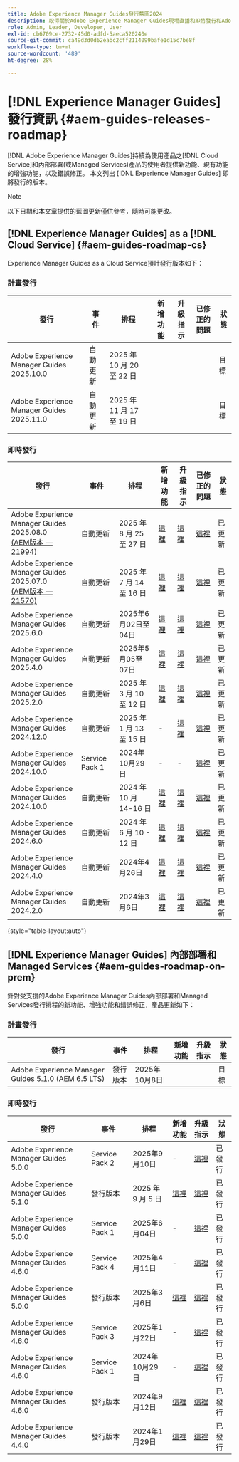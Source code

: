 ```yaml
---
title: Adobe Experience Manager Guides發行藍圖2024
description: 取得關於Adobe Experience Manager Guides現場直播和即將發行和Adobe Experience Manager Guides as a Cloud Service的資訊
role: Admin, Leader, Developer, User
exl-id: cb6709ce-2732-45d0-adfd-5aeca520240e
source-git-commit: ca49d3d0d62eabc2cff2114099bafe1d15c7be8f
workflow-type: tm+mt
source-wordcount: '489'
ht-degree: 28%

---
```


# [!DNL Experience Manager Guides]發行資訊 {#aem-guides-releases-roadmap}

[!DNL Adobe Experience Manager Guides]持續為使用產品之[!DNL Cloud Service]和內部部署(或Managed Services)產品的使用者提供新功能、現有功能的增強功能，以及錯誤修正。 本文列出 [!DNL Experience Manager Guides] 即將發行的版本。

>[!NOTE]
>
>以下日期和本文章提供的藍圖更新僅供參考，隨時可能更改。

## [!DNL Experience Manager Guides] as a [!DNL Cloud Service] {#aem-guides-roadmap-cs}

Experience Manager Guides as a Cloud Service預計發行版本如下：

### 計畫發行


| 發行 | 事件 | 排程 | 新增功能 | 升級指示 | 已修正的問題 | 狀態 |
|---|---|---|---|---|---|---|
| Adobe Experience Manager Guides 2025.10.0 | 自動更新 | 2025 年 10 月 20 至 22 日 |  |  |  | 目標 |
| Adobe Experience Manager Guides 2025.11.0 | 自動更新 | 2025 年 11 月 17 至 19 日 |  |  |  | 目標 |

### 即時發行

| 發行 | 事件 | 排程 | 新增功能 | 升級指示 | 已修正的問題 | 狀態 |
|---|---|---|---|---|---|---|
| Adobe Experience Manager Guides 2025.08.0 <br> [(AEM版本 — 21994)](https://experienceleague.adobe.com/zh-hant/docs/experience-manager-cloud-service/content/release-notes/maintenance/latest) | 自動更新 | 2025 年 8 月 25 至 27 日 | [這裡](whats-new-2025-08-0.md) | [這裡](upgrade-instructions-2025-08-0.md) | [這裡](fixed-issues-2025-08-0.md) | 已更新 |
| Adobe Experience Manager Guides 2025.07.0 <br> [(AEM版本 — 21570)](https://experienceleague.adobe.com/en/docs/experience-manager-cloud-service/content/release-notes/maintenance/2025/2025-7-0?lang=en#21570) | 自動更新 | 2025 年 7 月 14 至 16 日 | [這裡](whats-new-2025-07-0.md) | [這裡](upgrade-instructions-2025-07-0.md) | [這裡](fixed-issues-2025-07-0.md) | 已更新 |
| Adobe Experience Manager Guides 2025.6.0 | 自動更新 | 2025年6月02日至04日 | [這裡](whats-new-2025-06-0.md) | [這裡](upgrade-instructions-2025-06-0.md) | [這裡](fixed-issues-2025-06-0.md) | 已更新 |
| Adobe Experience Manager Guides 2025.4.0 | 自動更新 | 2025年5月05至07日 | [這裡](whats-new-2025-04-0.md) | [這裡](upgrade-instructions-2025-04-0.md) | [這裡](fixed-issues-2025-04-0.md) | 已更新 |
| Adobe Experience Manager Guides 2025.2.0 | 自動更新 | 2025 年 3 月 10 至 12 日 | [這裡](whats-new-2025-02-0.md) | [這裡](upgrade-instructions-2025-02-0.md) | [這裡](fixed-issues-2025-02-0.md) | 已更新 |
| Adobe Experience Manager Guides 2024.12.0 | 自動更新 | 2025 年 1 月 13 至 15 日 | - | [這裡](upgrade-instructions-2024-12-0.md) | [這裡](fixed-issues-2024-12-0.md) | 已更新 |
| Adobe Experience Manager Guides 2024.10.0 | Service Pack 1 | 2024年10月29日 | - | - | [這裡](fixed-issues-2024-10-0-sp1.md) | 已更新 |
| Adobe Experience Manager Guides 2024.10.0 | 自動更新 | 2024 年 10 月 14-16 日 | [這裡](whats-new-2024-10-0.md) | [這裡](upgrade-instructions-2024-10-0.md) | [這裡](fixed-issues-2024-10-0.md) | 已更新 |
| Adobe Experience Manager Guides 2024.6.0 | 自動更新 | 2024 年 6 月 10 - 12 日 | [這裡](whats-new-2024-06-0.md) | [這裡](upgrade-instructions-2024-06-0.md) | [這裡](fixed-issues-2024-06-0.md) | 已更新 |
| Adobe Experience Manager Guides 2024.4.0 | 自動更新 | 2024年4月26日 | [這裡](whats-new-2024-04-0.md) | [這裡](upgrade-instructions-2024-04-0.md) | [這裡](fixed-issues-2024-04-0.md) | 已更新 |
| Adobe Experience Manager Guides 2024.2.0 | 自動更新 | 2024年3月6日 | [這裡](whats-new-2024-2-0.md) | [這裡](upgrade-instructions-2024-2-0.md) | [這裡](fixed-issues-2024-2-0.md) | 已更新 |

{style="table-layout:auto"}



## [!DNL Experience Manager Guides] 內部部署和 Managed Services {#aem-guides-roadmap-on-prem}

針對受支援的Adobe Experience Manager Guides內部部署和Managed Services發行排程的新功能、增強功能和錯誤修正，產品更新如下：

### 計畫發行

| 發行 | 事件 | 排程 | 新增功能 | 升級指示 | 狀態 |
|---|---|---|---|---|---|
| Adobe Experience Manager Guides 5.1.0 (AEM 6.5 LTS) | 發行版本 | 2025年10月8日 |  |  | 目標 |

### 即時發行

| 發行 | 事件 | 排程 | 新增功能 | 升級指示 | 狀態 |
|---|---|---|---|---|---|
| Adobe Experience Manager Guides 5.0.0 | Service Pack 2 | 2025年9月10日 | - | [這裡](upgrade-instructions-5-0-0-sp2.md) | 已發行 |
| Adobe Experience Manager Guides 5.1.0 | 發行版本 | 2025 年 9 月 5 日 | [這裡](whats-new-5-1-0.md) | [這裡](upgrade-instructions-5-1-0.md) | 已發行 |
| Adobe Experience Manager Guides 5.0.0 | Service Pack 1 | 2025年6月04日 | - | [這裡](upgrade-instructions-5-0-0-sp1.md) | 已發行 |
| Adobe Experience Manager Guides 4.6.0 | Service Pack 4 | 2025年4月11日 | - | [這裡](upgrade-instructions-4-6-0-sp4.md) | 已發行 |
| Adobe Experience Manager Guides 5.0.0 | 發行版本 | 2025年3月6日 | [這裡](whats-new-5-0-0.md) | [這裡](upgrade-instructions-5-0-0.md) | 已發行 |
| Adobe Experience Manager Guides 4.6.0 | Service Pack 3 | 2025年1月22日 | - | [這裡](upgrade-instructions-4-6-0-sp2.md) | 已發行 |
| Adobe Experience Manager Guides 4.6.0 | Service Pack 1 | 2024年10月29日 | - | [這裡](upgrade-instructions-4-6-0-sp1.md) | 已發行 |
| Adobe Experience Manager Guides 4.6.0 | 發行版本 | 2024年9月12日 | [這裡](whats-new-4-6.md) | [這裡](upgrade-instructions-4-6-0.md) | 已發行 |
| Adobe Experience Manager Guides 4.4.0 | 發行版本 | 2024年1月29日 | [這裡](whats-new-4-4.md) | [這裡](upgrade-instructions-4-4.md) | 已發行 |



